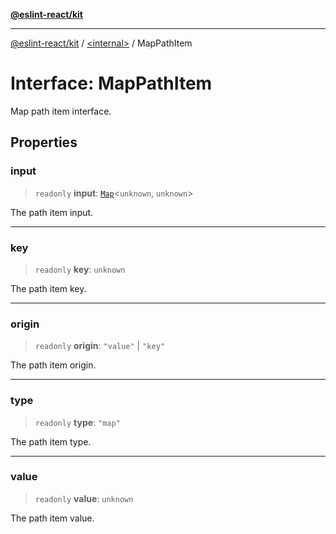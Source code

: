 [**@eslint-react/kit**](../../README.md)

***

[@eslint-react/kit](../../README.md) / [\<internal\>](../README.md) / MapPathItem

# Interface: MapPathItem

Map path item interface.

## Properties

### input

> `readonly` **input**: [`Map`](https://developer.mozilla.org/docs/Web/JavaScript/Reference/Global_Objects/Map)\<`unknown`, `unknown`\>

The path item input.

***

### key

> `readonly` **key**: `unknown`

The path item key.

***

### origin

> `readonly` **origin**: `"value"` \| `"key"`

The path item origin.

***

### type

> `readonly` **type**: `"map"`

The path item type.

***

### value

> `readonly` **value**: `unknown`

The path item value.
